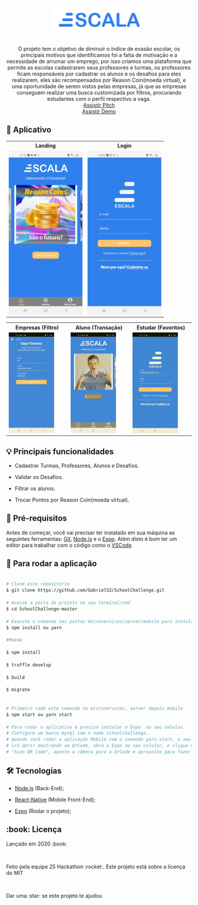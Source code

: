 <h1 align="center">
    <img style="width:50%" alt="Logo" title="Logo" src="img/logo.png">
</h1>

<p align="center"> 
  O projeto tem o objetivo de diminuir o índice de evasão escolar, os principais motivos que identificamos foi a falta de motivação e a necessidade de arrumar um emprego, por isso criamos uma plataforma que permite as escolas cadastrarem seus professores e turmas, os professores ficam responsáveis por cadastrar os alunos e os desafios para eles realizarem, eles são recompensados por Reason Coin(moeda virtual), e uma oportunidade de serem vistos pelas empresas, já que as empresas conseguem realizar uma busca customizada por filtros, procurando estudantes com o perfil respectivo a vaga.
  <br>
  <a href="https://youtu.be/5Ak-X26yLHM" target="_blank">Assistir Pitch</a>
  <br>
  <a href="https://youtu.be/24QFpu6MqGU" target="_blank">Assistir Demo</a>
</p>

## :iphone: Aplicativo
  <table>
    <tr>
      <th width="50%">
        Landing
      </th>
      <th width="50%">
        Login
      </th>
    </tr>
    <tr>
      <td>
          <img alt="Landing" title="Landing" style="width:200px" src="img/landing.jpg">
      </td>
      <td>
      <img alt="Login" title="Give-Classes" width="580" style="width:200px" src="img/escala(3).jpeg">
    </td>
    </tr>
  </table>

<table>
  <tr>
    <th width="33.3%">
      Empresas (Filtro) 
    </th>
    <th width="33.3%">
      Aluno (Transação)
    </th>
    <th width="33.3%">
      Estudar (Favoritos)
    </th>
  </tr>
  <tr>
    <td>
      <img alt="Filters" title="Filters" width="620" style="width:80%;" src="img/filtro.gif">
    </td>
    <td>
        <img alt="Transaction" title="Classes-List" width="620" style="width:80%;" src="img/aluno.gif">
    </td>
    <td>
        <img alt="F" title="Favorites" width="620" style="width:80%;" src="img/VID-20210117-WA0019.gif">
    </td>
  </tr>
</table>



## :bulb: Principais funcionalidades

* Cadastrar Turmas, Professores, Alunos e Desafios.

* Validar os Desafios.

* Filtrar os alunos.

* Trocar Pontos por Reason Coin(moeda virtual).

## :wrench: Pré-requisitos

 Antes de começar, você vai precisar ter instalado em sua máquina as seguintes ferramentas:
[Git](https://git-scm.com), [Node.js](https://nodejs.org/en/) e o [Expo](https://expo.io/). 
Além disto é bom ter um editor para trabalhar com o código como o [VSCode](https://code.visualstudio.com/)

## :rocket: Para rodar a aplicação

```bash

# Clone este repositório
$ git clone https://github.com/Gabriel52/SchoolChallenge.git

# Acesse a pasta do projeto no seu terminal/cmd
$ cd SchoolChallenge-master

# Execute o comando nas pastas microservices/server/mobile para instalar todas as dependências
$ npm install ou yarn

#Moeda 

$ npm install 

$ truffle develop

$ build 

$ migrate 


# Primeiro rode este comando no microservices, server depois mobile
$ npm start ou yarn start

# Para rodar o aplicativo é preciso instalar o Expo  no seu celular,
# Configure um banco mysql com o nome schoolchallenge,
# quando você rodar a aplicação Mobile com o comando yarn start, o seu navegador
# irá abrir mostrando um QrCode, abra o Expo no seu celular, e clique na opção
# "Scan QR Code", aponte a câmera para o QrCode e aproveite para fazer testes no Escala

```

## 🛠 Tecnologias

  * [Node.js](https://nodejs.org/en/) (Back-End);

  * [React-Native](https://reactnative.dev/) (Mobile Front-End);

  * [Expo](https://expo.io/) (Rodar o projeto);

<h2> :book: Licença </h2>
<p>Lançado em 2020 :book:</p></br>
<p>Feito pela equipe 25 Hackathon :rocket:. Este projeto está sobre a licença do MIT</p></br>
<p>Dar uma :star: se este projeto te ajudou</p>
